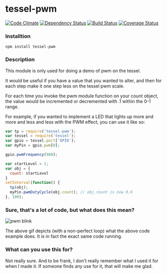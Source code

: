 tessel-pwm
==========
[![Code Climate](https://codeclimate.com/github/eiriksm/tessel-pwm/badges/gpa.svg)](https://codeclimate.com/github/eiriksm/tessel-pwm)
[![Dependency Status](https://david-dm.org/eiriksm/tessel-pwm.svg)](https://david-dm.org/eiriksm/tessel-pwm)
[![Build Status](https://travis-ci.org/eiriksm/tessel-pwm.svg?branch=master)](https://travis-ci.org/eiriksm/tessel-pwm)
[![Coverage Status](http://img.shields.io/coveralls/eiriksm/tessel-pwm.svg)](https://coveralls.io/r/eiriksm/tessel-pwm?branch=master)

### Installtion

`npm install tessel-pwm`

### Description

This module is only used for doing a demo of pwm on the tessel.

It would be useful if you have a value that you wanted to alter, and then for each step make it one step less on the tessel pwm scale.

For each time you invoke the pwm module function on your count object, the value would be incremented or decremented with .1 within the 0-1 range.

For example, if you wanted to implement a LED that lights up more and more and less and less with the PWM effect, you can use it like so:

```js
var tp = require('tessel-pwm');
var tessel = require('tessel');
var gpio = tessel.port['GPIO'];
var myPin = gpio.pwm[0];

gpio.pwmFrequency(980);

var startLevel = 1;
var obj = {
  count: startLevel
}
setInterval(function() {
  tp(obj);
  myPin.pwmDutyCycle(obj.count); // obj.count is now 0.9
}, 100);
```

### Sure, that's a lot of code, but what does this mean?

![pwm blink](https://raw.github.com/eiriksm/tessel-pwm/master/pwm.gif)

The above gif depicts (with a non-perfect loop) what the above code example does. It is in fact the exact same code running.

### What can you use this for?

Not really sure. And to be frank, I don't really remember what I used it for when I made it. If someone finds any use for it, that will make me glad.
